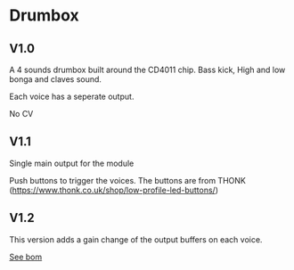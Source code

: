 # Drumbox

## V1.0

A 4 sounds drumbox built around the CD4011 chip. Bass kick, High and low bonga and claves sound.

Each voice has a seperate output.

No CV

## V1.1

Single main output for the module

Push buttons to trigger the voices. The buttons are from THONK (https://www.thonk.co.uk/shop/low-profile-led-buttons/)

## V1.2

This version adds a gain change of the output buffers on each voice.

[See bom](v1.2/bom/ibom.html)

